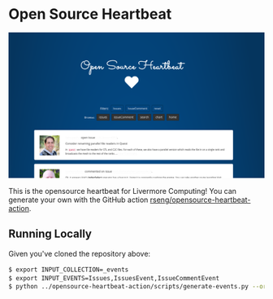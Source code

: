 # Open Source Heartbeat

![img/heartbeat.png](img/heartbeat.png)

This is the opensource heartbeat for Livermore Computing!  You can generate
your own with the GitHub action [rseng/opensource-heartbeat-action](https://github.com/rseng/opensource-heartbeat-action).

## Running Locally

Given you've cloned the repository above:

```bash
$ export INPUT_COLLECTION=_events
$ export INPUT_EVENTS=Issues,IssuesEvent,IssueCommentEvent
$ python ../opensource-heartbeat-action/scripts/generate-events.py --orgs user-orgs.txt 
```
